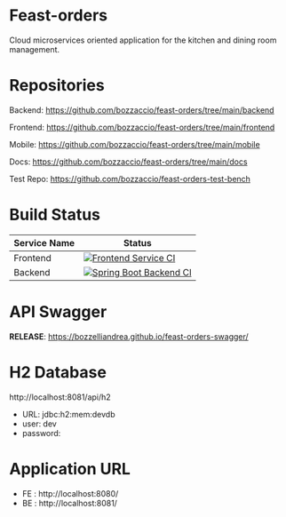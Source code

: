 # Feast-orders
Cloud microservices oriented application for the kitchen and dining room management.

# Repositories
Backend: https://github.com/bozzaccio/feast-orders/tree/main/backend

Frontend: https://github.com/bozzaccio/feast-orders/tree/main/frontend

Mobile: https://github.com/bozzaccio/feast-orders/tree/main/mobile

Docs: https://github.com/bozzaccio/feast-orders/tree/main/docs

Test Repo: https://github.com/bozzaccio/feast-orders-test-bench

# Build Status

Service Name | Status
------------ | -------------
Frontend | [![Frontend Service CI](https://github.com/bozzaccio/feast-orders/actions/workflows/frontend-angular-ci.yml/badge.svg)](https://github.com/bozzaccio/feast-orders/actions/workflows/frontend-angular-ci.yml)
Backend | [![Spring Boot Backend CI](https://github.com/bozzaccio/feast-orders/actions/workflows/backend-spring-ci.yml/badge.svg)](https://github.com/bozzaccio/feast-orders/actions/workflows/backend-spring-ci.yml)

# API Swagger

<b>RELEASE</b>: https://bozzelliandrea.github.io/feast-orders-swagger/

# H2 Database

http://localhost:8081/api/h2

* URL: jdbc:h2:mem:devdb
* user: dev
* password: 

# Application URL

* FE : http://localhost:8080/
* BE : http://localhost:8081/
